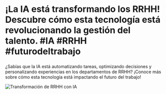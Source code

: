 # ¡La IA está transformando los RRHH! Descubre cómo esta tecnología está revolucionando la gestión del talento. #IA #RRHH #futurodeltrabajo

###
¿Sabías que la IA está automatizando tareas, optimizando decisiones y personalizando experiencias en los departamentos de RRHH? ¡Conoce más sobre cómo esta tecnología está impactando el futuro del trabajo!

![Transformación de RRHH con IA](https://img.freepik.com/foto-gratis/fondo-humano-apreton-manos-robot-transformacion-digital-inteligencia-artificial_53876-129769.jpg?t=st=1721247572~exp=1721251172~hmac=aca3c457b9c54d04d7e34a3701f0c3cafba0696fc3a3c21ab1e40228c63220bf&w=740)
